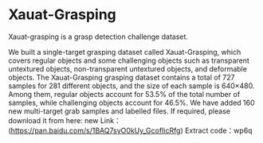 # Xauat-Grasping
Xauat-grasping is a grasp detection challenge dataset.

We built a single-target grasping dataset called Xauat-Grasping, which covers regular objects and some challenging objects such as transparent untextured objects, non-transparent untextured objects, and deformable objects. The Xauat-Grasping grasping dataset contains a total of 727 samples for 281 different objects, and the size of each sample is 640×480. Among them, regular objects account for 53.5% of the total number of samples, while challenging objects account for 46.5%. We have added 160 new multi-target grab samples and labelled files.
If required, please download it from here:
new Link：(https://pan.baidu.com/s/1BAQ7syO0kUy_GcofIicRfg)
Extract code：wp6q
